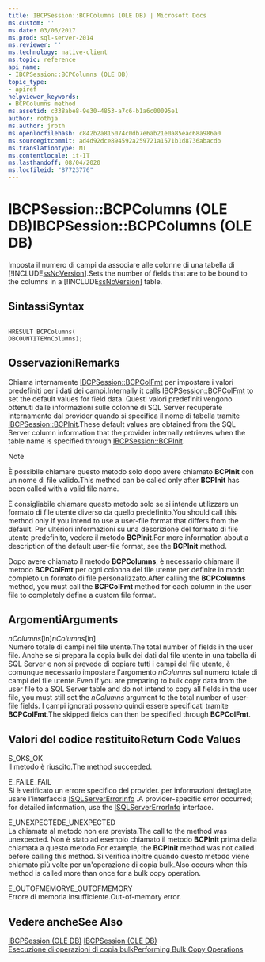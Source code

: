 ```yaml
---
title: IBCPSession::BCPColumns (OLE DB) | Microsoft Docs
ms.custom: ''
ms.date: 03/06/2017
ms.prod: sql-server-2014
ms.reviewer: ''
ms.technology: native-client
ms.topic: reference
api_name:
- IBCPSession::BCPColumns (OLE DB)
topic_type:
- apiref
helpviewer_keywords:
- BCPColumns method
ms.assetid: c338abe8-9e30-4853-a7c6-b1a6c00095e1
author: rothja
ms.author: jroth
ms.openlocfilehash: c842b2a815074c0db7e6ab21e0a85eac68a986a0
ms.sourcegitcommit: ad4d92dce894592a259721a1571b1d8736abacdb
ms.translationtype: MT
ms.contentlocale: it-IT
ms.lasthandoff: 08/04/2020
ms.locfileid: "87723776"
---
```

# <a name="ibcpsessionbcpcolumns-ole-db"></a><span data-ttu-id="3179f-102">IBCPSession::BCPColumns (OLE DB)</span><span class="sxs-lookup"><span data-stu-id="3179f-102">IBCPSession::BCPColumns (OLE DB)</span></span>
  <span data-ttu-id="3179f-103">Imposta il numero di campi da associare alle colonne di una tabella di [!INCLUDE[ssNoVersion](../../includes/ssnoversion-md.md)].</span><span class="sxs-lookup"><span data-stu-id="3179f-103">Sets the number of fields that are to be bound to the columns in a [!INCLUDE[ssNoVersion](../../includes/ssnoversion-md.md)] table.</span></span>  
  
## <a name="syntax"></a><span data-ttu-id="3179f-104">Sintassi</span><span class="sxs-lookup"><span data-stu-id="3179f-104">Syntax</span></span>  
  
```  
  
HRESULT BCPColumns(   
DBCOUNTITEMnColumns);  
```  
  
## <a name="remarks"></a><span data-ttu-id="3179f-105">Osservazioni</span><span class="sxs-lookup"><span data-stu-id="3179f-105">Remarks</span></span>  
 <span data-ttu-id="3179f-106">Chiama internamente [IBCPSession::BCPColFmt](ibcpsession-bcpcolfmt-ole-db.md) per impostare i valori predefiniti per i dati dei campi.</span><span class="sxs-lookup"><span data-stu-id="3179f-106">Internally it calls [IBCPSession::BCPColFmt](ibcpsession-bcpcolfmt-ole-db.md) to set the default values for field data.</span></span> <span data-ttu-id="3179f-107">Questi valori predefiniti vengono ottenuti dalle informazioni sulle colonne di SQL Server recuperate internamente dal provider quando si specifica il nome di tabella tramite [IBCPSession::BCPInit](ibcpsession-bcpinit-ole-db.md).</span><span class="sxs-lookup"><span data-stu-id="3179f-107">These default values are obtained from the SQL Server column information that the provider internally retrieves when the table name is specified through [IBCPSession::BCPInit](ibcpsession-bcpinit-ole-db.md).</span></span>  
  
> [!NOTE]  
>  <span data-ttu-id="3179f-108">È possibile chiamare questo metodo solo dopo avere chiamato **BCPInit** con un nome di file valido.</span><span class="sxs-lookup"><span data-stu-id="3179f-108">This method can be called only after **BCPInit** has been called with a valid file name.</span></span>  
  
 <span data-ttu-id="3179f-109">È consigliabile chiamare questo metodo solo se si intende utilizzare un formato di file utente diverso da quello predefinito.</span><span class="sxs-lookup"><span data-stu-id="3179f-109">You should call this method only if you intend to use a user-file format that differs from the default.</span></span> <span data-ttu-id="3179f-110">Per ulteriori informazioni su una descrizione del formato di file utente predefinito, vedere il metodo **BCPInit**.</span><span class="sxs-lookup"><span data-stu-id="3179f-110">For more information about a description of the default user-file format, see the **BCPInit** method.</span></span>  
  
 <span data-ttu-id="3179f-111">Dopo avere chiamato il metodo **BCPColumns**, è necessario chiamare il metodo **BCPColFmt** per ogni colonna del file utente per definire in modo completo un formato di file personalizzato.</span><span class="sxs-lookup"><span data-stu-id="3179f-111">After calling the **BCPColumns** method, you must call the **BCPColFmt** method for each column in the user file to completely define a custom file format.</span></span>  
  
## <a name="arguments"></a><span data-ttu-id="3179f-112">Argomenti</span><span class="sxs-lookup"><span data-stu-id="3179f-112">Arguments</span></span>  
 <span data-ttu-id="3179f-113">*nColumns*[in]</span><span class="sxs-lookup"><span data-stu-id="3179f-113">*nColumns*[in]</span></span>  
 <span data-ttu-id="3179f-114">Numero totale di campi nel file utente.</span><span class="sxs-lookup"><span data-stu-id="3179f-114">The total number of fields in the user file.</span></span> <span data-ttu-id="3179f-115">Anche se si prepara la copia bulk dei dati dal file utente in una tabella di SQL Server e non si prevede di copiare tutti i campi del file utente, è comunque necessario impostare l'argomento *nColumns* sul numero totale di campi del file utente.</span><span class="sxs-lookup"><span data-stu-id="3179f-115">Even if you are preparing to bulk copy data from the user file to a SQL Server table and do not intend to copy all fields in the user file, you must still set the *nColumns* argument to the total number of user-file fields.</span></span> <span data-ttu-id="3179f-116">I campi ignorati possono quindi essere specificati tramite **BCPColFmt**.</span><span class="sxs-lookup"><span data-stu-id="3179f-116">The skipped fields can then be specified through **BCPColFmt**.</span></span>  
  
## <a name="return-code-values"></a><span data-ttu-id="3179f-117">Valori del codice restituito</span><span class="sxs-lookup"><span data-stu-id="3179f-117">Return Code Values</span></span>  
 <span data-ttu-id="3179f-118">S_OK</span><span class="sxs-lookup"><span data-stu-id="3179f-118">S_OK</span></span>  
 <span data-ttu-id="3179f-119">Il metodo è riuscito.</span><span class="sxs-lookup"><span data-stu-id="3179f-119">The method succeeded.</span></span>  
  
 <span data-ttu-id="3179f-120">E_FAIL</span><span class="sxs-lookup"><span data-stu-id="3179f-120">E_FAIL</span></span>  
 <span data-ttu-id="3179f-121">Si è verificato un errore specifico del provider. per informazioni dettagliate, usare l'interfaccia [ISQLServerErrorInfo](../../database-engine/dev-guide/isqlservererrorinfo-ole-db.md) .</span><span class="sxs-lookup"><span data-stu-id="3179f-121">A provider-specific error occurred; for detailed information, use the [ISQLServerErrorInfo](../../database-engine/dev-guide/isqlservererrorinfo-ole-db.md) interface.</span></span>  
  
 <span data-ttu-id="3179f-122">E_UNEXPECTED</span><span class="sxs-lookup"><span data-stu-id="3179f-122">E_UNEXPECTED</span></span>  
 <span data-ttu-id="3179f-123">La chiamata al metodo non era prevista.</span><span class="sxs-lookup"><span data-stu-id="3179f-123">The call to the method was unexpected.</span></span> <span data-ttu-id="3179f-124">Non è stato ad esempio chiamato il metodo **BCPInit** prima della chiamata a questo metodo.</span><span class="sxs-lookup"><span data-stu-id="3179f-124">For example, the **BCPInit** method was not called before calling this method.</span></span> <span data-ttu-id="3179f-125">Si verifica inoltre quando questo metodo viene chiamato più volte per un'operazione di copia bulk.</span><span class="sxs-lookup"><span data-stu-id="3179f-125">Also occurs when this method is called more than once for a bulk copy operation.</span></span>  
  
 <span data-ttu-id="3179f-126">E_OUTOFMEMORY</span><span class="sxs-lookup"><span data-stu-id="3179f-126">E_OUTOFMEMORY</span></span>  
 <span data-ttu-id="3179f-127">Errore di memoria insufficiente.</span><span class="sxs-lookup"><span data-stu-id="3179f-127">Out-of-memory error.</span></span>  
  
## <a name="see-also"></a><span data-ttu-id="3179f-128">Vedere anche</span><span class="sxs-lookup"><span data-stu-id="3179f-128">See Also</span></span>  
 <span data-ttu-id="3179f-129">[IBCPSession &#40;OLE DB&#41;](ibcpsession-ole-db.md) </span><span class="sxs-lookup"><span data-stu-id="3179f-129">[IBCPSession &#40;OLE DB&#41;](ibcpsession-ole-db.md) </span></span>  
 [<span data-ttu-id="3179f-130">Esecuzione di operazioni di copia bulk</span><span class="sxs-lookup"><span data-stu-id="3179f-130">Performing Bulk Copy Operations</span></span>](../native-client/features/performing-bulk-copy-operations.md)  
  
  
